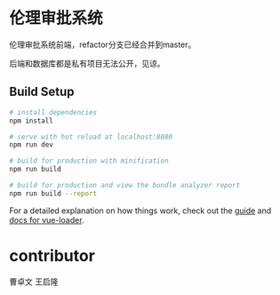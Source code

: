 # 伦理审批系统

伦理审批系统前端，refactor分支已经合并到master。

后端和数据库都是私有项目无法公开，见谅。

## Build Setup

``` bash
# install dependencies
npm install

# serve with hot reload at localhost:8080
npm run dev

# build for production with minification
npm run build

# build for production and view the bundle analyzer report
npm run build --report
```

For a detailed explanation on how things work, check out the [guide](http://vuejs-templates.github.io/webpack/) and [docs for vue-loader](http://vuejs.github.io/vue-loader).

# contributor
曹卓文 王启隆
